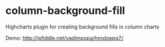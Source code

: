 # column-background-fill
Highcharts plugin for creating background fills in column charts

Demo: http://jsfiddle.net/vadimpopa/hmxbwpq7/

